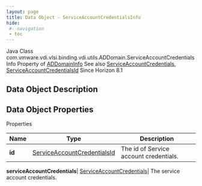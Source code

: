 ```yaml
---
layout: page
title: Data Object - ServiceAccountCredentialsInfo
hide:
 #- navigation
 - toc
---
```






Java Class
    com.vmware.vdi.vlsi.binding.vdi.utils.ADDomain.ServiceAccountCredentialsInfo
Property of
     [ADDomainInfo](vdi.utils.ADDomain.ADDomainInfo.md#field_detail)
See also
     [ServiceAccountCredentials](vdi.utils.ADDomain.ServiceAccountCredentials.md), [ServiceAccountCredentialsId](vdi.entity.ServiceAccountCredentialsId.md)
Since 
    Horizon 8.1

## Data Object Description 

## Data Object Properties

Properties

Name |  Type |  Description   
---|---|---  
**id**| [ServiceAccountCredentialsId](vdi.entity.ServiceAccountCredentialsId.md)|  The id of Service account credentials.   
  
**serviceAccountCredentials**| [ServiceAccountCredentials](vdi.utils.ADDomain.ServiceAccountCredentials.md)|  The service account credentials.   
  
  

  

